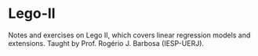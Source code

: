 # Lego-II

Notes and exercises on Lego II, which covers linear regression models and extensions. Taught by Prof. Rogério J. Barbosa (IESP-UERJ). 
